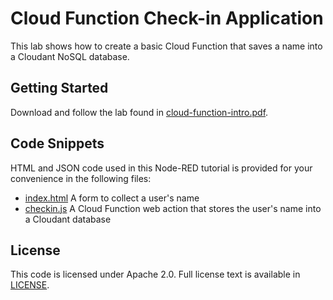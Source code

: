 # Cloud Function Check-in Application

This lab shows how to create a basic Cloud Function that saves a name into a Cloudant NoSQL database.

## Getting Started

Download and follow the lab found in [cloud-function-intro.pdf](cloud-function-intro.pdf).

## Code Snippets

HTML and JSON code used in this Node-RED tutorial is provided for your convenience in the following files:

* [index.html](code/index.html) A form to collect a user's name
* [checkin.js](code/checkin.js) A Cloud Function web action that stores the user's name into a Cloudant database

## License

This code is licensed under Apache 2.0. Full license text is available in [LICENSE](LICENSE).
